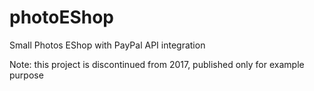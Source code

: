 # photoEShop
Small Photos EShop with PayPal API integration

Note: this project is discontinued from 2017, published only for example purpose
